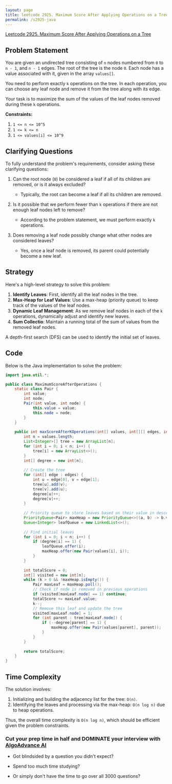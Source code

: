 ```yaml
---
layout: page
title: leetcode 2925. Maximum Score After Applying Operations on a Tree
permalink: /s2925-java
---
```

[Leetcode 2925. Maximum Score After Applying Operations on a Tree](https://algoadvance.github.io/algoadvance/l2925)
## Problem Statement

You are given an undirected tree consisting of `n` nodes numbered from `0` to `n - 1`, and `n - 1` edges. The root of the tree is the node `0`. Each node has a value associated with it, given in the array `values[]`.

You need to perform exactly `k` operations on the tree. In each operation, you can choose any leaf node and remove it from the tree along with its edge.

Your task is to maximize the sum of the values of the leaf nodes removed during these `k` operations.

**Constraints:**
1. `1 <= n <= 10^5`
2. `1 <= k <= n`
3. `1 <= values[i] <= 10^9`

## Clarifying Questions

To fully understand the problem's requirements, consider asking these clarifying questions:

1. Can the root node (`0`) be considered a leaf if all of its children are removed, or is it always excluded?
   - Typically, the root can become a leaf if all its children are removed.
     
2. Is it possible that we perform fewer than `k` operations if there are not enough leaf nodes left to remove?
   - According to the problem statement, we must perform exactly `k` operations.

3. Does removing a leaf node possibly change what other nodes are considered leaves?
   - Yes, once a leaf node is removed, its parent could potentially become a new leaf.

## Strategy

Here's a high-level strategy to solve this problem:

1. **Identify Leaves**: First, identify all the leaf nodes in the tree.
2. **Max-Heap for Leaf Values**: Use a max-heap (priority queue) to keep track of the values of the leaf nodes.
3. **Dynamic Leaf Management**: As we remove leaf nodes in each of the `k` operations, dynamically adjust and identify new leaves.
4. **Sum Collectio**: Maintain a running total of the sum of values from the removed leaf nodes.

A depth-first search (DFS) can be used to identify the initial set of leaves.

## Code

Below is the Java implementation to solve the problem:

```java
import java.util.*;

public class MaximumScoreAfterOperations {
    static class Pair {
        int value;
        int node;
        Pair(int value, int node) {
            this.value = value;
            this.node = node;
        }
    }
    
    public int maxScoreAfterKOperations(int[] values, int[][] edges, int k) {
        int n = values.length;
        List<Integer>[] tree = new ArrayList[n];
        for (int i = 0; i < n; i++) {
            tree[i] = new ArrayList<>();
        }
        int[] degree = new int[n];
        
        // Create the tree
        for (int[] edge : edges) {
            int u = edge[0], v = edge[1];
            tree[u].add(v);
            tree[v].add(u);
            degree[u]++;
            degree[v]++;
        }
        
        // Priority queue to store leaves based on their value in descending order
        PriorityQueue<Pair> maxHeap = new PriorityQueue<>((a, b) -> b.value - a.value);
        Queue<Integer> leafQueue = new LinkedList<>();
        
        // Find initial leaves
        for (int i = 0; i < n; i++) {
            if (degree[i] == 1) {
                leafQueue.offer(i);
                maxHeap.offer(new Pair(values[i], i));
            }
        }
        
        int totalScore = 0;
        int[] visited = new int[n];
        while (k > 0 && !maxHeap.isEmpty()) {
            Pair maxLeaf = maxHeap.poll();
            // Check if node is removed in previous operations
            if (visited[maxLeaf.node] == 1) continue;
            totalScore += maxLeaf.value;
            k--;
            // Remove this leaf and update the tree
            visited[maxLeaf.node] = 1;
            for (int parent : tree[maxLeaf.node]) {
                if (--degree[parent] == 1) {
                    maxHeap.offer(new Pair(values[parent], parent));
                }
            }
        }
        
        return totalScore;
    }
}
```

## Time Complexity

The solution involves:
1. Initializing and building the adjacency list for the tree: `O(n)`.
2. Identifying the leaves and processing via the max-heap: `O(n log n)` due to heap operations.

Thus, the overall time complexity is `O(n log n)`, which should be efficient given the problem constraints.




### Cut your prep time in half and DOMINATE your interview with [AlgoAdvance AI](https://algoAdvance.com)

- Got blindsided by a question you didn't expect?

- Spend too much time studying?

- Or simply don't have the time to go over all 3000 questions?

